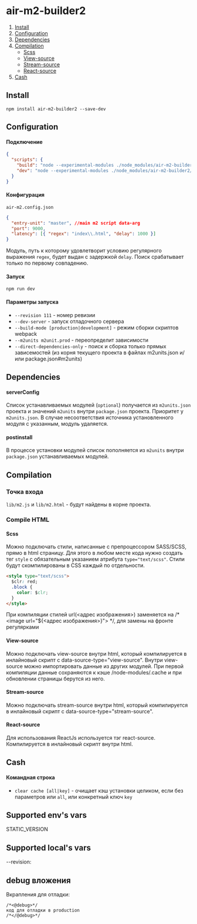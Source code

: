 # air-m2-builder2

1. [Install](#install)
2. [Configuration](#configuration)
3. [Dependencies](#dependencies)
3. [Compilation](#compilation)
    * [Scss](#scss)
    * [View-source](#view-source)
    * [Stream-source](#stream-source)
    * [React-source](#react-source)
4. [Cash](#cash)


## Install

`npm install air-m2-builder2 --save-dev`

## Configuration

#### Подключение

```json
{
  "scripts": {
    "build": "node --experimental-modules ./node_modules/air-m2-builder2/bin/server.mjs",
    "dev": "node --experimental-modules ./node_modules/air-m2-builder2/bin/server.mjs --dev-server"
  }
}
```

#### Конфигурация

`air-m2.config.json`

```json
{
  "entry-unit": "master", //main m2 script data-arg
  "port": 9000,
  "latency": [{ "regex": "index\\.html", "delay": 1000 }]
}
```

Модуль, путь к которому удовлетворит условию регулярного выражения `regex`, будет выдан с задержкой `delay`.
Поиск срабатывает только по первому совпадению.

#### Запуск

`npm run dev`

#### Параметры запуска

- `--revision 111` - номер ревизии
- `--dev-server` - запуск отладочного сервера
- `--build-mode [production|development]` - режим сборки скриптов webpack
- `--m2units m2unit.prod` - переопределит зависимости
- `--direct-dependencies-only` - поиск и сборка только прямых зависемостей (из корня текущего проекта в файлах m2units.json и/или package.json#m2units)

## Dependencies

#### serverConfig
Список устанавливаемых модулей (`optional`) получается из `m2units.json` проекта и значений `m2units` внутри `package.json` проекта.
Приоритет у `m2units.json`. В случае несоответствия источника установленного модуля с указанным, модуль удаляется. 

#### postinstall
В процессе установки модулей список пополняется из `m2units` внутри `package.json` устанавливаемых модулей. 

## Compilation

### Точка входа

`lib/m2.js` и `lib/m2.html` - будут найдены в корне проекта.

### Compile HTML

#### Scss

Можно подключать стили, написанные с препроцессором SASS/SCSS, прямо в html страницу.
Для этого в любом месте кода нужно создать тег `style` с обязательным указанием атрибута `type="text/scss"`.
Стили будут скомпилированы в CSS каждый по отдельности.

```html
<style type="text/scss">
  $clr: red;
  .block {
    color: $clr;
  }
</style>
```

При компиляции стилей url(<адрес изображения>) заменяется на /* \<image url="${<адрес изображения>}"> */,
для замены на фронте регулярками

#### View-source

Можно подключать view-source внутри html, который компилируется в инлайновый скрипт с data-source-type="view-source". 
Внутри view-source можно импортировать данные из других модулей. При первой компиляции данные сохраняются к кэше 
<project-name>/node-modules/.cache и при обновлении страницы берутся из него. 

#### Stream-source

Можно подключать stream-source внутри html, который компилируется в инлайновый скрипт с data-source-type="stream-source". 

#### React-source

Для использования ReactJs используется тэг react-source. Компилируется в инлайновый скрипт внутри html. 

## Cash

#### Командная строка

- `clear cache [all|key]` - очищает кэш установки целиком, если без параметров или `all`, или конкретный ключ `key`


## Supported env's vars
STATIC_VERSION

## Supported local's vars
--revision:<build-number>

## debug вложения

Вкрапления для отладки:
``` 
/*<@debug>*/
код для отладки в production
/*</@debug>*/
```
